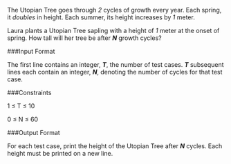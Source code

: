 The Utopian Tree goes through *2* cycles of growth every year. Each spring, it *doubles* in height. Each summer, its height increases by *1* meter.

Laura plants a Utopian Tree sapling with a height of *1* meter at the onset of spring. How tall will her tree be after ***N*** growth cycles?

###Input Format

The first line contains an integer, ***T***, the number of test cases. 
***T*** subsequent lines each contain an integer, ***N***, denoting the number of cycles for that test case.

###Constraints 

1 ≤ T ≤ 10

0 ≤ N ≤ 60

###Output Format

For each test case, print the height of the Utopian Tree after ***N*** cycles. Each height must be printed on a new line.

